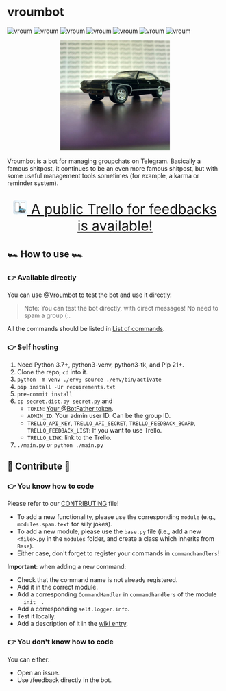 # vroumbot
![vroum](https://img.shields.io/badge/vroum-vroum-FF0000)
![vroum](https://img.shields.io/badge/vroum-vroum-FF9900)
![vroum](https://img.shields.io/badge/vroum-vroum-FFD800)
![vroum](https://img.shields.io/badge/vroum-vroum-00CC00)
![vroum](https://img.shields.io/badge/vroum-vroum-AAAAFF)
![vroum](https://img.shields.io/badge/vroum-vroum-CC00FF)
![vroum](https://img.shields.io/badge/vroum-vroum-CC00FF)

<p align="center">
  <img src="./media/logo.jpg" width=256px">
</p>

Vroumbot is a bot for managing groupchats on Telegram. Basically a famous shitpost, it continues to be an even more famous shitpost, but with some useful management tools sometimes (for example, a karma or reminder system).

<p align="center" style="font-size:32px;">
  <a href="https://trello.com/b/fTqNq2xu/vroumbot-public" target="_blank"><img src="./media/icon.png" height=32px> A public Trello for feedbacks is available!</a>
</p>

## 🏎️ How to use 🏎️
### 👉 Available directly
You can use [@Vroumbot](https://t.me/vroumbot) to test the bot and use it directly.

> Note: You can test the bot directly, with direct messages! No need to spam a group (:.

All the commands should be listed in [List of commands](https://github.com/Amustache/vroumbot/wiki/List-of-commands).

### 👉 Self hosting
1. Need Python 3.7+, python3-venv, python3-tk, and Pip 21+.
2. Clone the repo, `cd` into it.
3. `python -m venv ./env; source ./env/bin/activate`
4. `pip install -Ur requirements.txt`
5. `pre-commit install`
6. `cp secret.dist.py secret.py` and
   - `TOKEN`: [Your @BotFather token](https://core.telegram.org/bots).
   - `ADMIN_ID`: Your admin user ID. Can be the group ID.
   - `TRELLO_API_KEY`, `TRELLO_API_SECRET`, `TRELLO_FEEDBACK_BOARD`, `TRELLO_FEEDBACK_LIST`: If you want to use Trello.
   - `TRELLO_LINK`: link to the Trello.
7. `./main.py` or `python ./main.py`

## 🚗 Contribute 🚗
### 👉 You know how to code
Please refer to our [CONTRIBUTING](./CONTRIBUTING.md) file!

- To add a new functionality, please use the corresponding `module` (e.g., `modules.spam.text` for silly jokes).
- To add a new module, please use the `base.py` file (i.e., add a new `<file>.py` in the `modules` folder, and create a class which inherits from `Base`).
- Either case, don't forget to register your commands in `commandhandlers`!

**Important**: when adding a new command:
- Check that the command name is not already registered.
- Add it in the correct module.
- Add a corresponding `CommandHandler` in `commandhandlers` of the module `__init__`.
- Add a corresponding `self.logger.info`.
- Test it locally.
- Add a description of it in the [wiki entry](https://github.com/Amustache/vroumbot/wiki/List-of-commands).

### 👉 You don't know how to code
You can either:
- Open an issue.
- Use /feedback <what you want to have added> directly in the bot.
